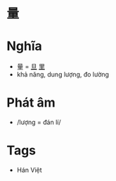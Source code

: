 # 量

# Nghĩa
* 量 = [旦](旦.md) [里](里.md)
* khả năng, dung lượng, đo lường

# Phát âm
* /lượng = đán lí/

# Tags
* Hán Việt

<script>window.HANZI_FIELD='量';</script>
